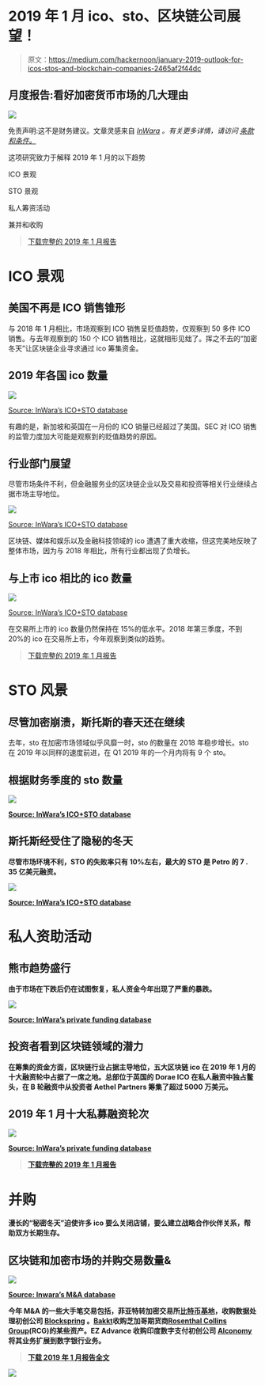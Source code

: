 # 2019 年 1 月 ico、sto、区块链公司展望！

> 原文：<https://medium.com/hackernoon/january-2019-outlook-for-icos-stos-and-blockchain-companies-2465af2f44dc>

## 月度报告:看好加密货币市场的几大理由

[![](img/950cd75ef42115e710f09bad43ac0061.png)](https://www.inwara.com/report/monthly-report-january-2019?utm_source=janhacker&utm_medium=janhacker&utm_campaign=janhacker)

免责声明:这不是财务建议。文章灵感来自 [*InWara*](http://www.inwara.com/?utm_source=tzerohacker&utm_medium=tzerohacker&utm_campaign=tzerohacker) *。有关更多详情，请访问* [*条款和条件。*](https://www.inwara.com/disclaimer)

这项研究致力于解释 2019 年 1 月的以下趋势

ICO 景观

STO 景观

私人筹资活动

兼并和收购

> [下载完整的 2019 年 1 月报告](https://www.inwara.com/report/monthly-report-january-2019?utm_source=janhacker&utm_medium=janhacker&utm_campaign=janhacker)

# ICO 景观

## **美国不再是 ICO 销售锥形**

与 2018 年 1 月相比，市场观察到 ICO 销售呈贬值趋势，仅观察到 50 多件 ICO 销售。与去年观察到的 150 个 ICO 销售相比，这就相形见绌了。挥之不去的“加密冬天”让区块链企业寻求通过 ico 筹集资金。

## **2019 年各国 ico 数量**

![](img/9d48b108c2c55695d4fff2c05bb1371d.png)

[Source: InWara’s ICO+STO database](https://www.inwara.com/report/monthly-report-january-2019?utm_source=janhacker&utm_medium=janhacker&utm_campaign=janhacker)

有趣的是，新加坡和英国在一月份的 ICO 销量已经超过了美国。SEC 对 ICO 销售的监管力度加大可能是观察到的贬值趋势的原因。

## **行业部门展望**

尽管市场条件不利，但金融服务业的区块链企业以及交易和投资等相关行业继续占据市场主导地位。

![](img/857f1607cae6ed351492b813ea6229ca.png)

[Source: InWara’s ICO+STO database](https://www.inwara.com/?option=com_product&view=products&layout=productdetails&idn=3)

区块链、媒体和娱乐以及金融科技领域的 ico 遭遇了重大收缩，但这完美地反映了整体市场，因为与 2018 年相比，所有行业都出现了负增长。

## **与上市 ico 相比的 ico 数量**

![](img/6132c9c66f6e71ba764000c19b86d077.png)

[Source: InWara’s ICO+STO database](https://www.inwara.com/report/monthly-report-january-2019?utm_source=janhacker&utm_medium=janhacker&utm_campaign=janhacker)

在交易所上市的 ico 数量仍然保持在 15%的低水平。2018 年第三季度，不到 20%的 ico 在交易所上市，今年观察到类似的趋势。

> [下载完整的 2019 年 1 月报告](https://www.inwara.com/report/monthly-report-january-2019?utm_source=janhacker&utm_medium=janhacker&utm_campaign=janhacker)

# **STO 风景**

## 尽管加密崩溃，斯托斯的春天还在继续

去年，sto 在加密市场领域似乎风靡一时，sto 的数量在 2018 年稳步增长。sto 在 2019 年以同样的速度前进，在 Q1 2019 年的一个月内将有 9 个 sto。

## **根据财务季度的 sto 数量**

**![](img/94312581464ab7839d8387322615b2b7.png)**

**[Source: InWara’s ICO+STO database](https://www.inwara.com/report/monthly-report-january-2019?utm_source=janhacker&utm_medium=janhacker&utm_campaign=janhacker)**

## **斯托斯经受住了隐秘的冬天**

**尽管市场环境不利，STO 的失败率只有 10%左右，最大的 STO 是 Petro 的 7 . 35 亿美元融资。**

**![](img/c3d4b7b63081a144bbff3a4ccb40c155.png)**

**[Source: InWara’s ICO+STO database](https://www.inwara.com/report/monthly-report-january-2019?utm_source=janhacker&utm_medium=janhacker&utm_campaign=janhacker)**

# ****私人资助活动****

## ****熊市趋势盛行****

**由于市场在下跌后仍在试图恢复，私人资金今年出现了严重的暴跌。**

**![](img/25468d3f3eb7e969236dfc385bdf52a1.png)**

**[Source: InWara’s private funding database](https://www.inwara.com/report/monthly-report-january-2019?utm_source=janhacker&utm_medium=janhacker&utm_campaign=janhacker)**

## ****投资者看到区块链领域的潜力****

**在筹集的资金方面，区块链行业占据主导地位，五大区块链 ico 在 2019 年 1 月的十大融资轮中占据了一席之地。总部位于英国的 Dorae ICO 在私人融资中独占鳌头，在 B 轮融资中从投资者 Aethel Partners 筹集了超过 5000 万美元。**

## **2019 年 1 月十大私募融资轮次**

**![](img/8bf8fbb2b89b567bfe8c085c180ac839.png)**

**[Source: InWara’s private funding database](https://www.inwara.com/report/monthly-report-january-2019?utm_source=janhacker&utm_medium=janhacker&utm_campaign=janhacker)**

> **[下载完整的 2019 年 1 月报告](https://www.inwara.com/report/monthly-report-january-2019?utm_source=janhacker&utm_medium=janhacker&utm_campaign=janhacker)**

# ****并购****

**漫长的“秘密冬天”迫使许多 ico 要么关闭店铺，要么建立战略合作伙伴关系，帮助双方长期生存。**

## ****区块链和加密市场的并购交易数量&****

**![](img/ae1104628d75e6a215dbb26971074c19.png)**

**[Source: Inwara’s M&A database](https://www.inwara.com/report/monthly-report-january-2019?utm_source=janhacker&utm_medium=janhacker&utm_campaign=janhacker)**

**今年 M&A 的一些大手笔交易包括，菲亚特转加密交易所[比特币基地](https://www.coinbase.com/)，收购数据处理初创公司 [Blockspring](https://www.blockspring.com/) 。[Bakkt](https://www.bakkt.com/)收购芝加哥期货商[Rosenthal Collins Group](https://www.rcgdirect.com/)(RCG)的某些资产。EZ Advance 收购印度数字支付初创公司 [Alconomy](http://alconomy.com/) 将其业务扩展到数字银行业务。**

> **[下载 2019 年 1 月报告全文](https://www.inwara.com/report/monthly-report-january-2019?utm_source=janhacker&utm_medium=janhacker&utm_campaign=janhacker)**

**[![](img/69f525a99e0dac9dc2370816445f7d3e.png)](https://www.inwara.com/report/monthly-report-january-2019?utm_source=janhacker&utm_medium=janhacker&utm_campaign=janhacker)**